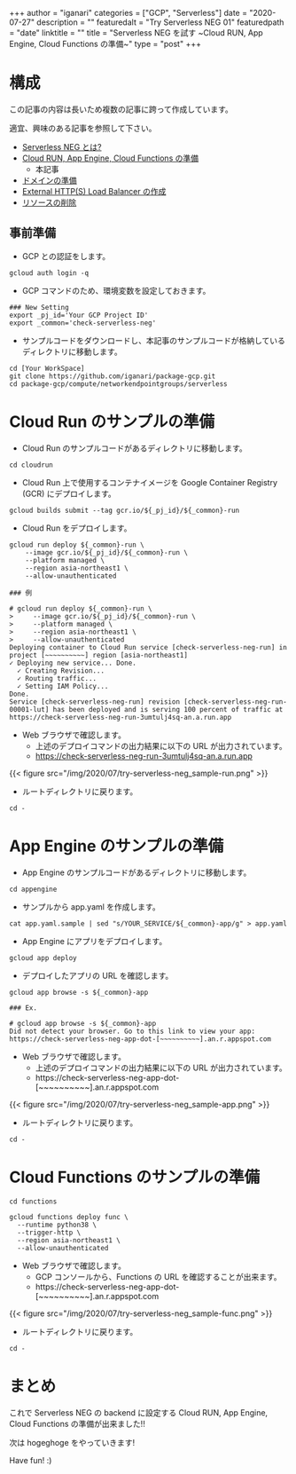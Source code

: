 +++
author = "iganari"
categories = ["GCP", "Serverless"]
date = "2020-07-27"
description = ""
featuredalt = "Try Serverless NEG 01"
featuredpath = "date"
linktitle = ""
title = "Serverless NEG を試す ~Cloud RUN, App Engine, Cloud Functions の準備~"
type = "post"
+++

# 構成

この記事の内容は長いため複数の記事に跨って作成しています。

適宜、興味のある記事を参照して下さい。

+ [Serverless NEG とは?]()
+ [Cloud RUN, App Engine, Cloud Functions の準備]()
  + 本記事
+ [ドメインの準備]()
+ [External HTTP(S) Load Balancer の作成]()
+ [リソースの削除]()

## 事前準備

+ GCP との認証をします。

```
gcloud auth login -q
```

+ GCP コマンドのため、環境変数を設定しておきます。

```
### New Setting
export _pj_id='Your GCP Project ID'
export _common='check-serverless-neg'
```

+ サンプルコードをダウンロードし、本記事のサンプルコードが格納しているディレクトリに移動します。

```
cd [Your WorkSpace]
git clone https://github.com/iganari/package-gcp.git
cd package-gcp/compute/networkendpointgroups/serverless
```

# Cloud Run のサンプルの準備

+ Cloud Run のサンプルコードがあるディレクトリに移動します。

```
cd cloudrun
```

+ Cloud Run 上で使用するコンテナイメージを Google Container Registry (GCR) にデプロイします。

```
gcloud builds submit --tag gcr.io/${_pj_id}/${_common}-run
```

+ Cloud Run をデプロイします。

```
gcloud run deploy ${_common}-run \
    --image gcr.io/${_pj_id}/${_common}-run \
    --platform managed \
    --region asia-northeast1 \
    --allow-unauthenticated
```
```
### 例

# gcloud run deploy ${_common}-run \
>     --image gcr.io/${_pj_id}/${_common}-run \
>     --platform managed \
>     --region asia-northeast1 \
>     --allow-unauthenticated
Deploying container to Cloud Run service [check-serverless-neg-run] in project [~~~~~~~~~~] region [asia-northeast1]
✓ Deploying new service... Done.
  ✓ Creating Revision...
  ✓ Routing traffic...
  ✓ Setting IAM Policy...
Done.
Service [check-serverless-neg-run] revision [check-serverless-neg-run-00001-lut] has been deployed and is serving 100 percent of traffic at https://check-serverless-neg-run-3umtulj4sq-an.a.run.app
```

+ Web ブラウザで確認します。
  + 上述のデプロイコマンドの出力結果に以下の URL が出力されています。
  + https://check-serverless-neg-run-3umtulj4sq-an.a.run.app

{{< figure src="/img/2020/07/try-serverless-neg_sample-run.png" >}}

+ ルートディレクトリに戻ります。

```
cd -
```

# App Engine のサンプルの準備

+ App Engine のサンプルコードがあるディレクトリに移動します。

```
cd appengine
```

+ サンプルから app.yaml を作成します。

```
cat app.yaml.sample | sed "s/YOUR_SERVICE/${_common}-app/g" > app.yaml
```

+ App Engine にアプリをデプロイします。

```
gcloud app deploy
```

+ デプロイしたアプリの URL を確認します。

```
gcloud app browse -s ${_common}-app
```
```
### Ex.

# gcloud app browse -s ${_common}-app
Did not detect your browser. Go to this link to view your app:
https://check-serverless-neg-app-dot-[~~~~~~~~~~].an.r.appspot.com
```

+ Web ブラウザで確認します。
  + 上述のデプロイコマンドの出力結果に以下の URL が出力されています。
  + https://check-serverless-neg-app-dot-[~~~~~~~~~~].an.r.appspot.com

{{< figure src="/img/2020/07/try-serverless-neg_sample-app.png" >}}

+ ルートディレクトリに戻ります。

```
cd -
```


# Cloud Functions のサンプルの準備

```
cd functions
```
```
gcloud functions deploy func \
  --runtime python38 \
  --trigger-http \
  --region asia-northeast1 \
  --allow-unauthenticated
```

+ Web ブラウザで確認します。
  + GCP コンソールから、Functions の URL を確認することが出来ます。
  + https://check-serverless-neg-app-dot-[~~~~~~~~~~].an.r.appspot.com

{{< figure src="/img/2020/07/try-serverless-neg_sample-func.png" >}}

+ ルートディレクトリに戻ります。

```
cd -
```

# まとめ

これで Serverless NEG の backend に設定する Cloud RUN, App Engine, Cloud Functions の準備が出来ました!!

次は hogeghoge をやっていきます!

Have fun! :)

